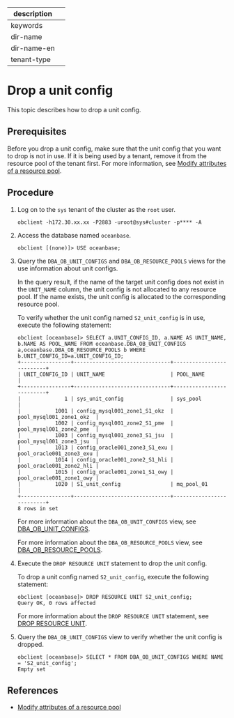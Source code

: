 |description||
|---|---|
|keywords||
|dir-name||
|dir-name-en||
|tenant-type||

# Drop a unit config

This topic describes how to drop a unit config.

## Prerequisites

Before you drop a unit config, make sure that the unit config that you want to drop is not in use. If it is being used by a tenant, remove it from the resource pool of the tenant first. For more information, see [Modify attributes of a resource pool](../900.modify-resource-pool-properties.md).

## Procedure

1. Log on to the `sys` tenant of the cluster as the `root` user.

   ```shell
   obclient -h172.30.xx.xx -P2883 -uroot@sys#cluster -p**** -A
   ```

2. Access the database named `oceanbase`.

   ```shell
   obclient [(none)]> USE oceanbase;
   ```

3. Query the `DBA_OB_UNIT_CONFIGS` and `DBA_OB_RESOURCE_POOLS` views for the use information about unit configs.

   In the query result, if the name of the target unit config does not exist in the `UNIT_NAME` column, the unit config is not allocated to any resource pool. If the name exists, the unit config is allocated to the corresponding resource pool.

   To verify whether the unit config named `S2_unit_config` is in use, execute the following statement:

   ```shell
   obclient [oceanbase]> SELECT a.UNIT_CONFIG_ID, a.NAME AS UNIT_NAME, b.NAME AS POOL_NAME FROM oceanbase.DBA_OB_UNIT_CONFIGS a,oceanbase.DBA_OB_RESOURCE_POOLS b WHERE b.UNIT_CONFIG_ID=a.UNIT_CONFIG_ID;
   +----------------+-------------------------------+--------------------------+
   | UNIT_CONFIG_ID | UNIT_NAME                     | POOL_NAME                |
   +----------------+-------------------------------+--------------------------+
   |              1 | sys_unit_config               | sys_pool                 |
   |           1001 | config_mysql001_zone1_S1_okz  | pool_mysql001_zone1_okz  |
   |           1002 | config_mysql001_zone2_S1_pme  | pool_mysql001_zone2_pme  |
   |           1003 | config_mysql001_zone3_S1_jsu  | pool_mysql001_zone3_jsu  |
   |           1013 | config_oracle001_zone3_S1_exu | pool_oracle001_zone3_exu |
   |           1014 | config_oracle001_zone2_S1_hli | pool_oracle001_zone2_hli |
   |           1015 | config_oracle001_zone1_S1_owy | pool_oracle001_zone1_owy |
   |           1020 | S1_unit_config                | mq_pool_01               |
   +----------------+-------------------------------+--------------------------+
   8 rows in set
   ```

   For more information about the `DBA_OB_UNIT_CONFIGS` view, see [DBA_OB_UNIT_CONFIGS](../../../../700.reference/700.system-views/300.system-view-of-sys-tenant/200.dictionary-view-of-sys-tenant/23700.o-dba_ob_unit_configs-of-sys-tenant.md).

   For more information about the `DBA_OB_RESOURCE_POOLS` view, see [DBA_OB_RESOURCE_POOLS](../../../../700.reference/700.system-views/300.system-view-of-sys-tenant/200.dictionary-view-of-sys-tenant/21000.o-dba_ob_resource_pools-of-sys-tenant.md).

4. Execute the `DROP RESOURCE UNIT` statement to drop the unit config.

   To drop a unit config named `S2_unit_config`, execute the following statement:

   ```shell
   obclient [oceanbase]> DROP RESOURCE UNIT S2_unit_config;
   Query OK, 0 rows affected
   ```

   For more information about the `DROP RESOURCE UNIT` statement, see [DROP RESOURCE UNIT](../../../../700.reference/500.sql-reference/100.sql-syntax/100.system-tenants/1000.drop-resource-unit.md).

5. Query the `DBA_OB_UNIT_CONFIGS` view to verify whether the unit config is dropped.

   ```shell
   obclient [oceanbase]> SELECT * FROM DBA_OB_UNIT_CONFIGS WHERE NAME = 'S2_unit_config';
   Empty set
   ```

## References

* [Modify attributes of a resource pool](../900.modify-resource-pool-properties.md)